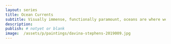 ```yaml
---
layout: series
title: Ocean Currents
subtitle: Visually immense, functionally paramount, oceans are where we all come from.
description:
publish: # notyet or blank
image:  /assets/p/paintings/davina-stephens-2019009.jpg
---
```

